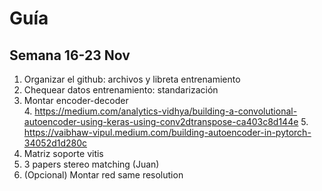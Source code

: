 # Guía

## Semana 16-23 Nov

1. Organizar el github: archivos y libreta entrenamiento
2. Chequear datos entrenamiento: standarización
3. Montar encoder-decoder	  
    4. https://medium.com/analytics-vidhya/building-a-convolutional-autoencoder-using-keras-using-conv2dtranspose-ca403c8d144e
    5. https://vaibhaw-vipul.medium.com/building-autoencoder-in-pytorch-34052d1d280c 
5. Matriz soporte vitis
6. 3 papers stereo matching (Juan)
7. (Opcional) Montar red same resolution
